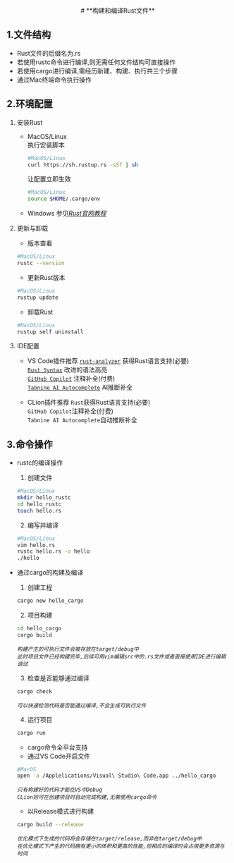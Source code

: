 <div align="center">
# **构建和编译Rust文件**
</div>

**1.文件结构**
-
* Rust文件的后缀名为.rs<br>
* 若使用rustc命令进行编译,则无需任何文件结构可直接操作<br>
* 若使用cargo进行编译,需经历新建、构建、执行共三个步骤<br>
* 通过Mac终端命令执行操作

**2.环境配置**
-
1. 安装Rust<br>
    * MacOS/Linux<br>
        执行安装脚本
        ```bash
        #MacOS/Linux
        curl https://sh.rustup.rs -sSf | sh
        ```

        让配置立即生效
        ```bash
        #MacOS/Linux
        source $HOME/.cargo/env
        ```

    * Windows
        参见[_Rust官网教程_](https://www.rust-lang.org/tools/install) <br>

2. 更新与卸载<br>
    * 版本查看
    ```bash
    #MacOS/Linux
    rustc --version
    ```

    * 更新Rust版本
    ```bash
    #MacOS/Linux
    rustup update
    ```

    * 卸载Rust
    ```bash
    #MacOS/Linux
    rustup self uninstall
    ```

3. IDE配置
    * VS Code插件推荐
        [`rust-analyzer`](https://marketplace.visualstudio.com/items?itemName=rust-lang.rust-analyzer "下载地址")
        获得Rust语言支持(必要)<br>
        [`Rust Syntax`](https://marketplace.visualstudio.com/items?itemName=dustypomerleau.rust-syntax "下载地址")
        改进的语法高亮<br>
        [`GitHub Copilot`](https://marketplace.visualstudio.com/items?itemName=GitHub.copilot "下载地址")
        注释补全(付费)<br>
        [`Tabnine AI Autocomplete`](https://marketplace.visualstudio.com/items?itemName=TabNine.tabnine-vscode "下载地址")
        AI推断补全<br>

    * CLion插件推荐
        `Rust`获得Rust语言支持(必要)<br>
        `GitHub Copilot`注释补全(付费)<br>
        `Tabnine AI Autocomplete`自动推断补全

**3.命令操作**
-
* rustc的编译操作<br>
    1. 创建文件
    ```bash
    #MacOS/Linux
    mkdir hello_rustc
    cd hello_rustc
    touch hello.rs
    ```

    2. 编写并编译
    ```bash
    #MacOS/Linux
    vim hello.rs
    rustc hello.rs -o hello
    ./hello
    ```

* 通过cargo的构建及编译<br>
    1. 创建工程
    ```bash
    cargo new hello_cargo
    ```

    2. 项目构建
    ```bash
    cd hello_cargo
    cargo build
    ```
    _`构建产生的可执行文件会被存放在target/debug中`_<br>
    _`此时项目文件已经构建完毕,后续可用vim编辑src中的.rs文件或者直接使用IDE进行编辑调试`_<br>

    3. 检查是否能够通过编译
    ```bash
    cargo check
    ```
    _`可以快速检测代码是否能通过编译,不会生成可执行文件`_<br>

    4. 运行项目
    ```bash
    cargo run
    ```

    * cargo命令全平台支持<br>
    * 通过VS Code开启文件
    ```bash
    #MacOS
    open -a /Applelications/Visual\ Studio\ Code.app ../hello_cargo
    ```
    _`只有构建好的代码才能在VS中Debug`_<br>
    _`CLion则可在创建项目时自动完成构建,无需使用cargo命令`_<br>
    * 以Release模式进行构建
    ```bash
    cargo build --release
    ```
    _`优化模式下生成的代码将会存储在target/release,而非在target/debug中`_<br>
    _`在优化模式下产生的代码拥有更小的体积和更高的性能,但相应的编译时会占用更多资源与时间`_<br>
